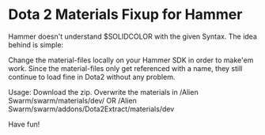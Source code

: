 Dota 2 Materials Fixup for Hammer
=====

Hammer doesn't understand $SOLIDCOLOR with the given Syntax.
The idea behind is simple:

Change the material-files locally on your Hammer SDK in order to make'em work.
Since the material-files only get referenced with a name, they still continue to load fine in Dota2 without any problem.

Usage:
Download the zip.
Overwrite the materials in /Alien Swarm/swarm/materials/dev/ OR /Alien Swarm/swarm/addons/Dota2Extract/materials/dev

Have fun!